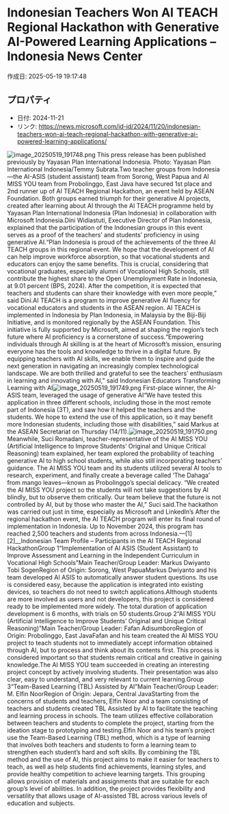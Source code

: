 # Indonesian Teachers Won AI TEACH Regional Hackathon with Generative AI-Powered Learning Applications – Indonesia News Center

作成日: 2025-05-19 19:17:48

## プロパティ

- 日付: 2024-11-21
- リンク: https://news.microsoft.com/id-id/2024/11/20/indonesian-teachers-won-ai-teach-regional-hackathon-with-generative-ai-powered-learning-applications/

![image_20250519_191748.png](../assets/image_20250519_191748.png)
This press release has been published previously by Yayasan Plan International Indonesia. Photo: Yayasan Plan International Indonesia/Temmy Subrata.Two teacher groups from Indonesia—the AI-ASIS (student assistant) team from Sorong, West Papua and AI MISS YOU team from Probolinggo, East Java have secured 1st place and 2nd runner up of AI TEACH Regional Hackathon, an event held by ASEAN Foundation. Both groups earned triumph for their generative AI projects, created after learning about AI through the AI TEACH programme held by Yayasan Plan International Indonesia (Plan Indonesia) in collaboration with Microsoft Indonesia.Dini Widiastuti, Executive Director of Plan Indonesia, explained that the participation of the Indonesian groups in this event serves as a proof of the teachers’ and students’ proficiency in using generative AI.“Plan Indonesia is proud of the achievements of the three AI TEACH groups in this regional event. We hope that the development of AI can help improve workforce absorption, so that vocational students and educators can enjoy the same benefits. This is crucial, considering that vocational graduates, especially alumni of Vocational High Schools, still contribute the highest share to the Open Unemployment Rate in Indonesia, at 9.01 percent (BPS, 2024). After the competition, it is expected that teachers and students can share their knowledge with even more people,” said Dini.AI TEACH is a program to improve generative AI fluency for vocational educators and students in the ASEAN region. AI TEACH is implemented in Indonesia by Plan Indonesia, in Malaysia by the Biji-Biji Initiative, and is monitored regionally by the ASEAN Foundation. This initiative is fully supported by Microsoft, aimed at shaping the region’s tech future where AI proficiency is a cornerstone of success.“Empowering individuals through AI skilling is at the heart of Microsoft’s mission, ensuring everyone has the tools and knowledge to thrive in a digital future. By equipping teachers with AI skills, we enable them to inspire and guide the next generation in navigating an increasingly complex technological landscape. We are both thrilled and grateful to see the teachers’ enthusiasm in learning and innovating with AI,” said Indonesian Educators Transforming Learning with AI![image_20250519_191749.png](../assets/image_20250519_191749.png)
First-place winner, the AI-ASIS team, leveraged the usage of generative AI“We have tested this application in three different schools, including those in the most remote part of Indonesia (3T), and saw how it helped the teachers and the students. We hope to extend the use of this application, so it may benefit more Indonesian students, including those with disabilities,” said Markus at the ASEAN Secretariat on Thursday (14/11).![image_20250519_191750.png](../assets/image_20250519_191750.png)
Meanwhile, Suci Romadani, teacher-representative of the AI MISS YOU (Artificial Intelligence to Improve Students’ Original and Unique Critical Reasoning) team explained, her team explored the probability of teaching generative AI to high school students, while also still incorporating teachers’ guidance. The AI MISS YOU team and its students utilized several AI tools to research, experiment, and finally create a beverage called ‘The Dahaga’ from mango leaves—known as Probolinggo’s special delicacy. “We created the AI MISS YOU project so the students will not take suggestions by AI blindly, but to observe them critically. Our team believe that the future is not controlled by AI, but by those who master the AI,” Suci said.The hackathon was carried out just in time, especially as Microsoft and LinkedIn’s After the regional hackathon event, the AI ​​TEACH program will enter its final round of implementation in Indonesia. Up to November 2024, this program has reached 2,500 teachers and students from across Indonesia.—[1][2]__Indonesian Team Profile – Participants in the AI TEACH Regional HackathonGroup 1“Implementation of AI ASIS (Student Assistant) to Improve Assessment and Learning in the Independent Curriculum in Vocational High Schools”Main Teacher/Group Leader: Markus Dwiyanto Tobi SogenRegion of Origin: Sorong, West PapuaMarkus Dwiyanto and his team developed AI ASIS to automatically answer student questions. Its use is considered easy, because the application is integrated into existing devices, so teachers do not need to switch applications.Although students are more involved as users and not developers, this project is considered ready to be implemented more widely. The total duration of application development is 6 months, with trials on 50 students.Group 2“AI MISS YOU (Artificial Intelligence to Improve Students’ Original and Unique Critical Reasoning)”Main Teacher/Group Leader: Fafan AdisumboroRegion of Origin: Probolinggo, East JavaFafan and his team created the AI ​​MISS YOU project to teach students not to immediately accept information obtained through AI, but to process and think about its contents first. This process is considered important so that students remain critical and creative in gaining knowledge.The AI ​​MISS YOU team succeeded in creating an interesting project concept by actively involving students. Their presentation was also clear, easy to understand, and very relevant to current learning.Group 3“Team-Based Learning (TBL) Assisted by AI”Main Teacher/Group Leader: M. Elfin NoorRegion of Origin: Jepara, Central JavaStarting from the concerns of students and teachers, Elfin Noor and a team consisting of teachers and students created TBL Assisted by AI to facilitate the teaching and learning process in schools. The team utilizes effective collaboration between teachers and students to complete the project, starting from the ideation stage to prototyping and testing.Elfin Noor and his team’s project use the Team-Based Learning (TBL) method, which is a type of learning that involves both teachers and students to form a learning team to strengthen each student’s hard and soft skills. By combining the TBL method and the use of AI, this project aims to make it easier for teachers to teach, as well as help students find achievements, learning styles, and provide healthy competition to achieve learning targets. This grouping allows provision of materials and assignments that are suitable for each group’s level of abilities. In addition, the project provides flexibility and versatility that allows usage of AI-assisted TBL across various levels of education and subjects.